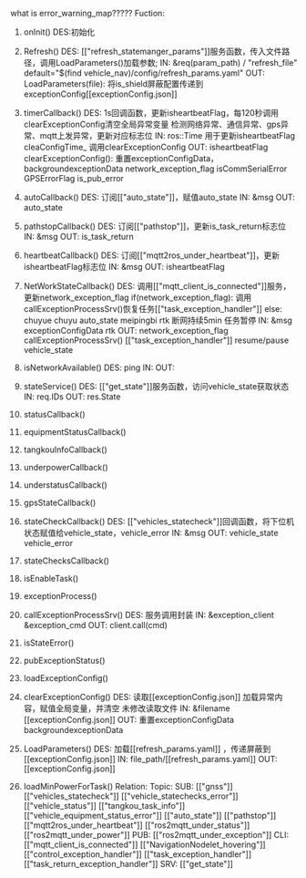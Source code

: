 what is error_warning_map?????
Fuction:
1. onInit()
	DES:初始化
2. Refresh()
	DES:
		[["refresh_statemanger_params"]]服务函数，传入文件路径，调用LoadParameters()加载参数;
	IN:
		&req(param_path) / "refresh_file" default="$(find vehicle_nav)/config/refresh_params.yaml"
	OUT:
		LoadParameters(file):
			将is_shield屏蔽配置传递到exceptionConfig[[exceptionConfig.json]] 
3. timerCallback()
	DES:
		1s回调函数，更新isheartbeatFlag，每120秒调用clearExceptionConfig清空全局异常变量
		检测网络异常、通信异常、gps异常、mqtt上发异常，更新对应标志位
	IN:
		ros::Time
			用于更新isheartbeatFlag
		cleaConfigTime_
			调用clearExceptionConfig
	OUT:
		isheartbeatFlag
		clearExceptionConfig():
			重置exceptionConfigData，backgroundexceptionData
		network_exception_flag
		isCommSerialError
		GPSErrorFlag
		is_pub_error
4. autoCallback()
	DES:
		订阅[["auto_state"]]，赋值auto_state
	IN:
		&msg
	OUT:
		auto_state
5. pathstopCallback()
	DES:
		订阅[["pathstop"]]，更新is_task_return标志位
	IN:
		&msg
	OUT:
		is_task_return
6. heartbeatCallback()
	DES:
		订阅[["mqtt2ros_under_heartbeat"]]，更新isheartbeatFlag标志位
	IN:
		&msg
	OUT:
		isheartbeatFlag
7. NetWorkStateCallback()
	DES:
		调用[["mqtt_client_is_connected"]]服务，更新network_exception_flag
			if(network_exception_flag):
			 调用callExceptionProcessSrv()恢复任务[["task_exception_handler"]]
			 else: chuyue chuyu auto_state meipingbi rtk 断网持续5min 任务暂停
	IN:
		&msg
		exceptionConfigData
			rtk
	OUT:
		network_exception_flag
			callExceptionProcessSrv()
				[["task_exception_handler"]] resume/pause
		vehicle_state
8. isNetworkAvailable()
	DES:
		ping
	IN:
	OUT:
9. stateService()
	DES:
		[["get_state"]]服务函数，访问vehicle_state获取状态
	IN:
		req.IDs
	OUT:
		res.State
10. statusCallback()

11. equipmentStatusCallback()
12. tangkouInfoCallback()
13. underpowerCallback()
14. understatusCallback()
15. gpsStateCallback()
16. stateCheckCallback()
	DES:
		[["vehicles_statecheck"]]回调函数，将下位机状态赋值给vehicle_state，vehicle_error
	IN:
		&msg
	OUT:
		vehicle_state
		vehicle_error
17. stateChecksCallback()
18. isEnableTask()
19. exceptionProcess()
20. callExceptionProcessSrv()
	DES:
		服务调用封装
	IN:
		&exception_client
		&exception_cmd
	OUT:
		client.call(cmd)
21. isStateError()
22. pubExceptionStatus()
23. loadExceptionConfig()
24. clearExceptionConfig()
	DES:
		读取[[exceptionConfig.json]]
		加载异常内容，赋值全局变量，并清空
		未修改读取文件
	IN:
		&filename [[exceptionConfig.json]] 
	OUT:
		重置exceptionConfigData
		backgroundexceptionData
25. LoadParameters()
	DES:
		加载[[refresh_params.yaml]] ，传递屏蔽到[[exceptionConfig.json]] 
	IN:
		 file_path/[[refresh_params.yaml]]
	OUT:
		[[exceptionConfig.json]] 
26. loadMinPowerForTask()
Relation:
	Topic:
		SUB:
			[["gnss"]]
			[["vehicles_statecheck"]]
			[["vehicle_statechecks_error"]]
			[["vehicle_status"]]
			[["tangkou_task_info"]]
			[["vehicle_equipment_status_error"]]
			[["auto_state"]]
			[["pathstop"]]
			[["mqtt2ros_under_heartbeat"]]
			[["ros2mqtt_under_status"]]
			[["ros2mqtt_under_power"]]
		PUB:
			[["ros2mqtt_under_exception"]]
		CLI:
			[["mqtt_client_is_connected"]]
			[["NavigationNodelet_hovering"]]
			[["control_exception_handler"]]
			[["task_exception_handler"]]
			[["task_return_exception_handler"]]
		SRV:
			[["get_state"]]
			